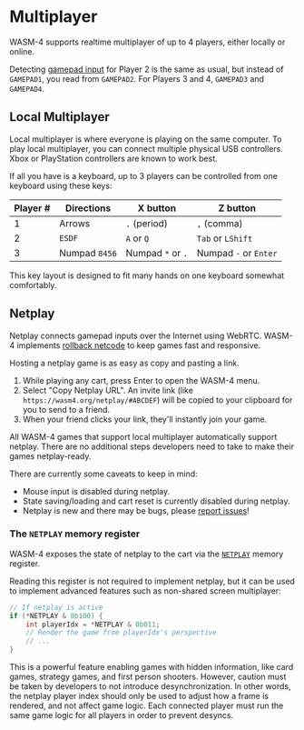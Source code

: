 # Multiplayer

WASM-4 supports realtime multiplayer of up to 4 players, either locally or online.

Detecting [gamepad input](/docs/guides/user-input#gamepad) for Player 2 is the same as usual, but instead of
`GAMEPAD1`, you read from `GAMEPAD2`. For Players 3 and 4, `GAMEPAD3` and `GAMEPAD4`.

## Local Multiplayer

Local multiplayer is where everyone is playing on the same computer. To play local multiplayer, you
can connect multiple physical USB controllers. Xbox or PlayStation controllers are known to work
best.

If all you have is a keyboard, up to 3 players can be controlled from one keyboard using these keys:

| Player # | Directions    | X button                       | Z button                     |
| ---      | ---           | ---                            | ---                          |
| 1        | Arrows        | `.` (period)                   | `,` (comma)                  |
| 2        | `ESDF`        | `A` or `Q`                     | `Tab` or `LShift`            |
| 3        | Numpad `8456` | Numpad `*` or `.`              | Numpad `-` or `Enter`        |

This key layout is designed to fit many hands on one keyboard somewhat comfortably.

## Netplay

Netplay connects gamepad inputs over the Internet using WebRTC. WASM-4 implements [rollback
netcode](https://www.youtube.com/watch?v=0NLe4IpdS1w) to keep games fast and responsive.

Hosting a netplay game is as easy as copy and pasting a link.

1. While playing any cart, press Enter to open the WASM-4 menu.
2. Select "Copy Netplay URL". An invite link (like `https://wasm4.org/netplay/#ABCDEF`) will be
   copied to your clipboard for you to send to a friend.
3. When your friend clicks your link, they'll instantly join your game.

All WASM-4 games that support local multiplayer automatically support netplay. There are no
additional steps developers need to take to make their games netplay-ready.

There are currently some caveats to keep in mind:

- Mouse input is disabled during netplay.
- State saving/loading and cart reset is currently disabled during netplay.
- Netplay is new and there may be bugs, please [report
  issues](https://github.com/aduros/wasm4/issues/new)!

### The `NETPLAY` memory register

WASM-4 exposes the state of netplay to the cart via the [`NETPLAY`](/docs/reference/memory#netplay)
memory register.

Reading this register is not required to implement netplay, but it can be used to implement advanced
features such as non-shared screen multiplayer:

```c
// If netplay is active
if (*NETPLAY & 0b100) {
    int playerIdx = *NETPLAY & 0b011;
    // Render the game from playerIdx's perspective
    // ...
}
```

This is a powerful feature enabling games with hidden information, like card games, strategy games,
and first person shooters. However, caution must be taken by developers to not introduce
desynchronization. In other words, the netplay player index should only be used to adjust how a
frame is rendered, and not affect game logic. Each connected player must run the same game logic for
all players in order to prevent desyncs.
